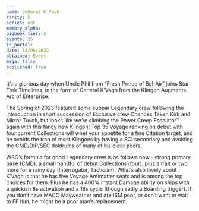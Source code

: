 ```yaml
---
name: General K'Vagh
rarity: 5
series: ent
memory_alpha:
bigbook_tier: 2
events: 25
in_portal:
date: 14/06/2023
obtained: Event
mega: false
published: true
---
```


It’s a glorious day when Uncle Phil from “Fresh Prince of Bel-Air” joins Star Trek Timelines, in the form of General K’Vagh from the Klingon Augments Arc of Enterprise.

The Spring of 2023 featured some subpar Legendary crew following the introduction in short succession of Exclusive crew Chances Taken Kirk and Mirror Tuvok, but looks like we’re climbing the Power Creep Escalator™ again with this fancy new Klingon! Top 35 Voyage ranking on debut with four current Collections will whet your appetite for a fine Citation target, and he avoids the trap of most Klingons by having a SCI secondary and avoiding the CMD/DIP/SEC doldrums of many of his older peers.

WRG’s formula for good Legendary crew is as follows now - strong primary base (CMD), a small handful of debut Collections (four), plus a trait or two more for a rainy day (Interrogator, Tactician). What’s also lovely about K’Vagh is that he has five Voyage Antimatter seats and is among the top choices for them. Plus he has a 400% Instant Damage ability on ships with a quickish 8s activation and a 18s cycle (though sadly a Boarding trigger). If you don’t have MACO Mayweather and are ISM poor, or don’t want to wait to FF him, he might be a poor man’s replacement.
